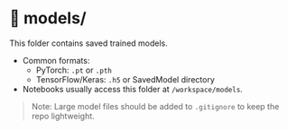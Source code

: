 # 📂 models/

This folder contains saved trained models.

- Common formats:
    - PyTorch: `.pt` or `.pth`
    - TensorFlow/Keras: `.h5` or SavedModel directory
- Notebooks usually access this folder at `/workspace/models`.

> Note: Large model files should be added to `.gitignore` to keep the repo lightweight.
